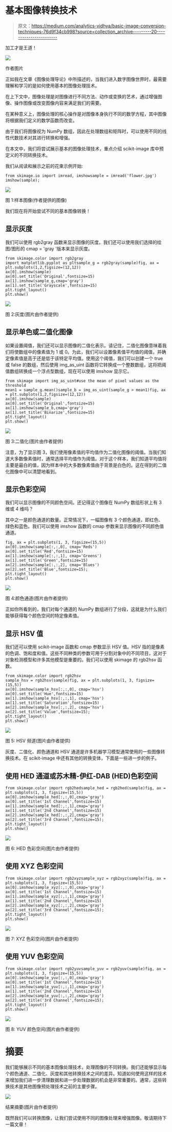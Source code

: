 # 基本图像转换技术

> 原文：<https://medium.com/analytics-vidhya/basic-image-conversion-techniques-76d9f34cb998?source=collection_archive---------20----------------------->

加工才是王道！

![](img/891f72d0c9e33b772855f34e19c6862f.png)

作者图片

正如我在文章《图像处理导论》中所描述的，当我们进入数字图像世界时，最需要理解和学习的是如何使用基本的图像处理技术。

在上下文中，图像处理是对图像进行不同方法、动作或变换的艺术，通过增强图像、操作图像或改变图像内容来满足我们的需要。

在某种意义上，图像处理的核心操作是对图像本身执行不同的数学方程，其中图像将根据我们定义的数学函数而改变。

由于我们将图像视为 NumPy 数组，因此在处理数组和矩阵时，可以使用不同的线性代数技术对其进行转换和增强。

在本文中，我们将尝试展示基本的图像处理技术，重点介绍 scikit-image 库中预定义的不同转换技术。

我们从阅读和展示之前的花束示例开始:

```
from skimage.io import imread, imshowsample = imread('flower.jpg')
imshow(sample);
```

![](img/fb0724925cf6a42ca4f9267f8b7e6fe9.png)

图 1:样本图像(作者提供的图像)

我们现在将开始尝试不同的基本图像转换！

## **显示灰度**

我们可以使用 rgb2gray 函数来显示图像的灰度。我们还可以使用我们选择的绘图/图形的 cmap = 'gray '版本来显示灰度。

```
from skimage.color import rgb2gray
import matplotlib.pyplot as pltsample_g = rgb2gray(sample)fig, ax = plt.subplots(1,2,figsize=(12,12))
ax[0].imshow(sample)
ax[0].set_title('Original',fontsize=15)
ax[1].imshow(sample_g,cmap='gray')
ax[1].set_title('Grayscale',fontsize=15)
plt.tight_layout()
plt.show()
```

![](img/ff076d961e2937ab6a6bc9e2ec1c62cb.png)

图 2:灰度(图片由作者提供)

## **显示单色或二值化图像**

如果设置阈值，我们还可以显示图像的二值化表示。请记住，二值化图像意味着我们将使数组中的像素值为 1 或 0。为此，我们可以设置像素值平均值的阈值，并确定像素值是高于还是低于该特定平均值。使用这个阈值，我们可以创建一个 true 或 false 的数组，然后使用 img_as_uint 函数将它转换成一个整数数组，这将把阈值数组转换成一个浮点型数组，现在可以使用 imshow 显示它。

```
from skimage import img_as_uint#use the mean of pixel values as the threshold
mean1 = sample_g.mean()sample_b = img_as_uint(sample_g > mean1)fig, ax = plt.subplots(1,2,figsize=(12,12))
ax[0].imshow(sample)
ax[0].set_title('Original',fontsize=15)
ax[1].imshow(sample_b,cmap='gray')
ax[1].set_title('Binarize',fontsize=15)
plt.tight_layout()
plt.show()
```

![](img/e1fd6a09b16b514b61294b7e00221f8e.png)

图 3:二值化(图片由作者提供)

注意，为了显示图 3，我们使用像素值的平均值作为二值化图像的阈值。当我们知道大多数像素值时，通常选择平均值作为阈值。对于这个样本，我们知道平均值将主要是最白的值，因为样本中的大多数像素值由于背景是白色的。这在得到的二值化图像中可以清楚地看到。

## **显示色彩空间**

我们可以显示图像的不同颜色空间。还记得这个图像在 NumPy 数组形状上有 3 维或 4 维吗？

其中之一是颜色通道的数量。正常情况下，一幅图像有 3 个颜色通道，即红色、绿色和蓝色。我们可以使用 imshow 函数的 cmap 参数来显示图像的不同颜色值通道。

```
fig, ax = plt.subplots(1, 3, figsize=(15,5))
ax[0].imshow(sample[:,:,0], cmap='Reds')
ax[0].set_title('Red',fontsize=15)
ax[1].imshow(sample[:,:,1], cmap='Greens')
ax[1].set_title('Green',fontsize=15)
ax[2].imshow(sample[:,:,2], cmap='Blues')
ax[2].set_title('Blue',fontsize=15);
plt.tight_layout()
plt.show()
```

![](img/f234ae6ea39b30ea8211e3a1b73e2595.png)

图 4:颜色通道(图片由作者提供)

正如你所看到的，我们对每个通道的 NumPy 数组进行了分段，这就是为什么我们能够获得每个颜色空间的特定像素值。

## **显示 HSV 值**

我们还可以使用 scikit-image 函数和 cmap 参数显示 HSV 值。HSV 指的是像素的色调、饱和度和值。这些不同种类的参数可用于分割对象中的不同项目，这对于对象检测模型和许多其他模型是重要的。我们可以使用 skimage 的 rgb2hsv 函数。

```
from skimage.color import rgb2hsv
sample_hsv = rgb2hsv(sample)fig, ax = plt.subplots(1, 3, figsize=(15,5))
ax[0].imshow(sample_hsv[:,:,0], cmap='hsv')
ax[0].set_title('Hue',fontsize=15)
ax[1].imshow(sample_hsv[:,:,1], cmap='hsv')
ax[1].set_title('Saturation',fontsize=15)
ax[2].imshow(sample_hsv[:,:,2], cmap='hsv')
ax[2].set_title('Value',fontsize=15);
plt.tight_layout()
plt.show()
```

![](img/6089e9ea334599ee4b30e17cb5141736.png)

图 5: HSV 频道(图片由作者提供)

灰度、二值化、颜色通道和 HSV 通道是许多机器学习模型通常使用的一些图像转换技术。在 scikit-image 中还有其他的转换变体，下面是一些进一步的例子。

## **使用 HED 通道或苏木精-伊红-DAB (HED)色彩空间**

```
from skimage.color import rgb2hedsample_hed = rgb2hed(sample)fig, ax = plt.subplots(1, 3, figsize=(15,5))
ax[0].imshow(sample_hed[:,:,0],cmap='gray')
ax[0].set_title('1st Channel',fontsize=15)
ax[1].imshow(sample_hed[:,:,1],cmap='gray')
ax[1].set_title('2nd Channel',fontsize=15)
ax[2].imshow(sample_hed[:,:,2],cmap='gray')
ax[2].set_title('3rd Channel',fontsize=15);
plt.tight_layout()
plt.show()
```

![](img/f05f9978395c9fa5f2d700b1d9fc0fda.png)

图 6: HED 色彩空间(图片由作者提供)

## **使用 XYZ 色彩空间**

```
from skimage.color import rgb2xyzsample_xyz = rgb2xyz(sample)fig, ax = plt.subplots(1, 3, figsize=(15,5))
ax[0].imshow(sample_xyz[:,:,0],cmap='gray')
ax[0].set_title('1st Channel',fontsize=15)
ax[1].imshow(sample_xyz[:,:,1],cmap='gray')
ax[1].set_title('2nd Channel',fontsize=15)
ax[2].imshow(sample_xyz[:,:,2],cmap='gray')
ax[2].set_title('3rd Channel',fontsize=15);
plt.tight_layout()
plt.show()
```

![](img/aa46386d39ce14326096f8d747d67192.png)

图 7: XYZ 色彩空间(图片由作者提供)

## **使用 YUV 色彩空间**

```
from skimage.color import rgb2yuvsample_yuv = rgb2yuv(sample)fig, ax = plt.subplots(1, 3, figsize=(15,5))
ax[0].imshow(sample_yuv[:,:,0],cmap='gray')
ax[0].set_title('1st Channel',fontsize=15)
ax[1].imshow(sample_yuv[:,:,1],cmap='gray')
ax[1].set_title('2nd Channel',fontsize=15)
ax[2].imshow(sample_yuv[:,:,2],cmap='gray')
ax[2].set_title('3rd Channel',fontsize=15);
plt.tight_layout()
plt.show()
```

![](img/db7264d1f798acd4c2f023ad4d15df7e.png)

图 8: YUV 颜色空间(图片由作者提供)

# 摘要

我们能够展示不同的基本图像处理技术，处理图像的不同转换。我们还能够显示每个颜色通道、二值化、灰度和其他转换技术之间的差异。知道如何使用这样的技术来增加我们进一步清理数据和进一步处理数据的机会是非常重要的。通常，这些转换技术是其他图像预处理技术之前的主要步骤。

![](img/891f72d0c9e33b772855f34e19c6862f.png)

结果摘要(图片由作者提供)

既然我们可以转换图像，让我们尝试使用不同的图像处理来增强图像。敬请期待下一篇文章！